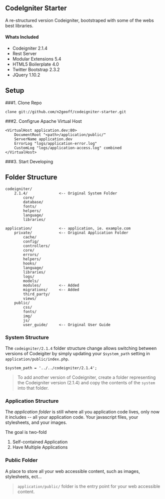 CodeIgniter Starter
----

A re-structured version Codeigniter, bootstraped with some of the webs best libraries.

#### Whats Included
- Codeigniter         2.1.4
- Rest Server
- Modular Extensions  5.4
- HTML5 Boilerplate   4.0
- Twitter Bootstrap   2.3.2
- JQuery              1.10.2

## Setup

###1. Clone Repo

    clone git://github.com/n2geoff/codeigniter-starter.git

###2. Configrue Apache Virtual Host

    <VirtualHost application.dev:80>
        DocumentRoot "<path>/application/public/"
        ServerName application.dev
        ErrorLog "logs/application-error.log"
        CustomLog "logs/application-access.log" combined
    </VirtualHost>

###3. Start Developing



## Folder Structure

	codeigniter/
		2.1.4/				<-- Original System Folder
			core/
    		database/
    		fonts/
    		helpers/
			language/
			libraries/

	application/			<-- application, ie. example.com
		private/			<-- Original Application Folder
			cache/
			config/
			controllers/
			core/
			errors/
			helpers/
			hooks/
			language/
			libraries/
			logs/
			models/
			modules/        <-- Added
			migrations/ 	<-- Added 
			third_party/
			views/
		public/
			css/
			fonts/
			img/
			js/
			user_guide/		<-- Original User Guide
			
### System Structure

The `codeigniter/2.1.4` folder structure change allows switching between versions of Codeigiter by simply updating your `$system_path` setting in `application/public/index.php`.  

    $system_path = '../../codeigniter/2.1.4';

>To add another version of Codeigniter, create a folder representing the Codeigniter version (2.1.4) and copy the contents of the `system` into that folder.


### Application Structure

The _application folder_ is still where all you application code lives, only now it includes -- all your application code.  Your javascript files, your stylesheets, and your images.  

The goal is two-fold

1. Self-contained Application
2. Have Multiple Applications


### Public Folder

A place to store all your web accessible content, such as images, stylesheets, ect... 

>`application/public/` folder is the entry point for your web accessible content.




